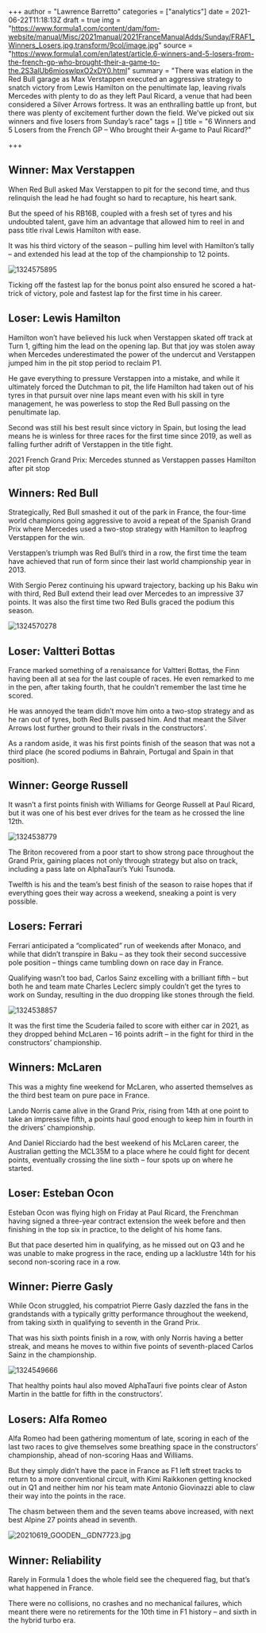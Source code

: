 +++
author = "Lawrence Barretto"
categories = ["analytics"]
date = 2021-06-22T11:18:13Z
draft = true
img = "https://www.formula1.com/content/dam/fom-website/manual/Misc/2021manual/2021FranceManualAdds/Sunday/FRAF1_Winners_Losers.jpg.transform/9col/image.jpg"
source = "https://www.formula1.com/en/latest/article.6-winners-and-5-losers-from-the-french-gp-who-brought-their-a-game-to-the.2S3alUb6mioswlpxO2xDY0.html"
summary = "There was elation in the Red Bull garage as Max Verstappen executed an aggressive strategy to snatch victory from Lewis Hamilton on the penultimate lap, leaving rivals Mercedes with plenty to do as they left Paul Ricard, a venue that had been considered a Silver Arrows fortress. It was an enthralling battle up front, but there was plenty of excitement further down the field. We’ve picked out six winners and five losers from Sunday’s race"
tags = []
title = "6 Winners and 5 Losers from the French GP – Who brought their A-game to Paul Ricard?"

+++
## Winner: Max Verstappen

When Red Bull asked Max Verstappen to pit for the second time, and thus relinquish the lead he had fought so hard to recapture, his heart sank.

But the speed of his RB16B, coupled with a fresh set of tyres and his undoubted talent, gave him an advantage that allowed him to reel in and pass title rival Lewis Hamilton with ease.

It was his third victory of the season – pulling him level with Hamilton’s tally – and extended his lead at the top of the championship to 12 points.

![1324575895](https://www.formula1.com/content/dam/fom-website/sutton/2021/France/Sunday/1324575895.jpg.transform/9col/image.jpg)

Ticking off the fastest lap for the bonus point also ensured he scored a hat-trick of victory, pole and fastest lap for the first time in his career.

## Loser: Lewis Hamilton

Hamilton won’t have believed his luck when Verstappen skated off track at Turn 1, gifting him the lead on the opening lap. But that joy was stolen away when Mercedes underestimated the power of the undercut and Verstappen jumped him in the pit stop period to reclaim P1.

He gave everything to pressure Verstappen into a mistake, and while it ultimately forced the Dutchman to pit, the life Hamilton had taken out of his tyres in that pursuit over nine laps meant even with his skill in tyre management, he was powerless to stop the Red Bull passing on the penultimate lap.

Second was still his best result since victory in Spain, but losing the lead means he is winless for three races for the first time since 2019, as well as falling further adrift of Verstappen in the title fight.

 2021 French Grand Prix: Mercedes stunned as Verstappen passes Hamilton after pit stop

## Winners: Red Bull

Strategically, Red Bull smashed it out of the park in France, the four-time world champions going aggressive to avoid a repeat of the Spanish Grand Prix where Mercedes used a two-stop strategy with Hamilton to leapfrog Verstappen for the win.

Verstappen’s triumph was Red Bull’s third in a row, the first time the team have achieved that run of form since their last world championship year in 2013.

With Sergio Perez continuing his upward trajectory, backing up his Baku win with third, Red Bull extend their lead over Mercedes to an impressive 37 points. It was also the first time two Red Bulls graced the podium this season.

![1324570278](https://www.formula1.com/content/dam/fom-website/sutton/2021/France/Sunday/1324570278.jpg.transform/9col/image.jpg)

## Loser: Valtteri Bottas

France marked something of a renaissance for Valtteri Bottas, the Finn having been all at sea for the last couple of races. He even remarked to me in the pen, after taking fourth, that he couldn’t remember the last time he scored.

He was annoyed the team didn’t move him onto a two-stop strategy and as he ran out of tyres, both Red Bulls passed him. And that meant the Silver Arrows lost further ground to their rivals in the constructors'.

As a random aside, it was his first points finish of the season that was not a third place (he scored podiums in Bahrain, Portugal and Spain in that position).

## Winner: George Russell

It wasn’t a first points finish with Williams for George Russell at Paul Ricard, but it was one of his best ever drives for the team as he crossed the line 12th.

![1324538779](https://www.formula1.com/content/dam/fom-website/sutton/2021/France/Sunday/1324538779.jpg.transform/9col/image.jpg)

The Briton recovered from a poor start to show strong pace throughout the Grand Prix, gaining places not only through strategy but also on track, including a pass late on AlphaTauri’s Yuki Tsunoda.

Twelfth is his and the team’s best finish of the season to raise hopes that if everything goes their way across a weekend, sneaking a point is very possible.

## Losers: Ferrari

Ferrari anticipated a “complicated” run of weekends after Monaco, and while that didn’t transpire in Baku – as they took their second successive pole position – things came tumbling down on race day in France.

Qualifying wasn’t too bad, Carlos Sainz excelling with a brilliant fifth – but both he and team mate Charles Leclerc simply couldn’t get the tyres to work on Sunday, resulting in the duo dropping like stones through the field.

![1324538857](https://www.formula1.com/content/dam/fom-website/sutton/2021/France/Sunday/1324538857.jpg.transform/9col/image.jpg)

It was the first time the Scuderia failed to score with either car in 2021, as they dropped behind McLaren – 16 points adrift – in the fight for third in the constructors’ championship.

## Winners: McLaren

This was a mighty fine weekend for McLaren, who asserted themselves as the third best team on pure pace in France.

Lando Norris came alive in the Grand Prix, rising from 14th at one point to take an impressive fifth, a points haul good enough to keep him in fourth in the drivers’ championship.

And Daniel Ricciardo had the best weekend of his McLaren career, the Australian getting the MCL35M to a place where he could fight for decent points, eventually crossing the line sixth – four spots up on where he started.

## Loser: Esteban Ocon

Esteban Ocon was flying high on Friday at Paul Ricard, the Frenchman having signed a three-year contract extension the week before and then finishing in the top six in practice, to the delight of his home fans.

But that pace deserted him in qualifying, as he missed out on Q3 and he was unable to make progress in the race, ending up a lacklustre 14th for his second non-scoring race in a row.

## Winner: Pierre Gasly

While Ocon struggled, his compatriot Pierre Gasly dazzled the fans in the grandstands with a typically gritty performance throughout the weekend, from taking sixth in qualifying to seventh in the Grand Prix.

That was his sixth points finish in a row, with only Norris having a better streak, and means he moves to within five points of seventh-placed Carlos Sainz in the championship.

![1324549666](https://www.formula1.com/content/dam/fom-website/sutton/2021/France/Sunday/1324549666.jpg.transform/9col/image.jpg)

That healthy points haul also moved AlphaTauri five points clear of Aston Martin in the battle for fifth in the constructors’.

## Losers: Alfa Romeo

Alfa Romeo had been gathering momentum of late, scoring in each of the last two races to give themselves some breathing space in the constructors’ championship, ahead of non-scoring Haas and Williams.

But they simply didn’t have the pace in France as F1 left street tracks to return to a more conventional circuit, with Kimi Raikkonen getting knocked out in Q1 and neither him nor his team mate Antonio Giovinazzi able to claw their way into the points in the race.

The chasm between them and the seven teams above increased, with next best Alpine 27 points ahead in seventh.

![20210619_GOODEN__GDN7723.jpg](https://www.formula1.com/content/dam/fom-website/Upgrade/2021FIAPoolImages/FranceSaturday/20210619_GOODEN__GDN7723.jpg.transform/9col/image.jpg)

## Winner: Reliability

Rarely in Formula 1 does the whole field see the chequered flag, but that’s what happened in France.

There were no collisions, no crashes and no mechanical failures, which meant there were no retirements for the 10th time in F1 history – and sixth in the hybrid turbo era.